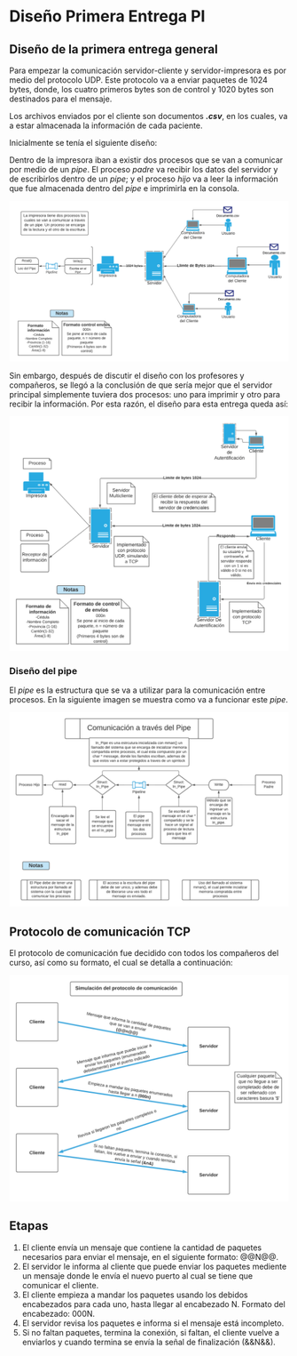 # Diseño Primera Entrega PI

## Diseño de la primera entrega general

Para empezar la comunicación servidor-cliente y servidor-impresora es por medio del protocolo UDP. Este protocolo va a enviar paquetes de 1024 bytes, donde, los cuatro primeros bytes son de control y 1020 bytes son destinados para el mensaje.

Los archivos enviados por el cliente son documentos ***.csv***, en los cuales, va a estar almacenada la información de cada paciente.

Inicialmente se tenía el siguiente diseño:

Dentro de la impresora iban a existir dos procesos que se van a comunicar por medio de un *pipe*. El proceso *padre* va recibir los datos del servidor y de escribirlos dentro de un *pipe*; y el proceso *hijo* va a leer la información que fue almacenada dentro del *pipe* e imprimirla en la consola.

![image info](Images/Old_PI_Design.png)

Sin embargo, después de discutir el diseño con los profesores y compañeros, se llegó a la conclusión de que sería mejor que el servidor principal simplemente tuviera dos procesos: uno para imprimir y otro para recibir la información. Por esta razón, el diseño para esta entrega queda así:

![image info](Images/New_PI_Design.png)

### Diseño del pipe

El *pipe* es la estructura que se va a utilizar para la comunicación entre procesos. En la siguiente imagen se muestra como va a funcionar este *pipe*.

![image info](Images/Pipe_Design.png)

## Protocolo de comunicación TCP

El protocolo de comunicación fue decidido con todos los compañeros del curso, así como su formato, el cual se detalla a continuación:

![image info](Images/Protocol_Design.png)

## Etapas

1. El cliente envía un mensaje que contiene la cantidad de paquetes necesarios para enviar el mensaje, en el siguiente formato: @@N@@.
2. El servidor le informa al cliente que puede enviar los paquetes mediente un mensaje donde le envía el nuevo puerto al cual se tiene que comunicar el cliente.
3. El cliente empieza a mandar los paquetes usando los debidos encabezados para cada uno, hasta llegar al encabezado N. Formato del encabezado: 000N.
4. El servidor revisa los paquetes e informa si el mensaje está incompleto.
5. Si no faltan paquetes, termina la conexión, si faltan, el cliente vuelve a enviarlos y cuando termina se envía la señal de finalización (&&N&&).
